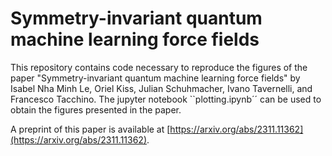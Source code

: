 # Symmetry-invariant quantum machine learning force fields
This repository contains code necessary to reproduce the figures of the paper "Symmetry-invariant quantum machine learning force fields" by Isabel Nha Minh Le, Oriel Kiss, Julian Schuhmacher, Ivano Tavernelli, and Francesco Tacchino.
The jupyter notebook ``plotting.ipynb´´ can be used to obtain the figures presented in the paper.

A preprint of this paper is available at [https://arxiv.org/abs/2311.11362](https://arxiv.org/abs/2311.11362).
